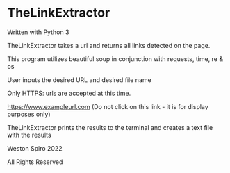 # TheLinkExtractor

Written with Python 3

TheLinkExtractor takes a url and returns all links detected on the page.

This program utilizes beautiful soup in conjunction with requests, time, re & os

User inputs the desired URL and desired file name

Only HTTPS: urls are accepted at this time. 

https://www.exampleurl.com (Do not click on this link - it is for display purposes only)

TheLinkExtractor prints the results to the terminal and creates a text file with the results

Weston Spiro 2022

All Rights Reserved
